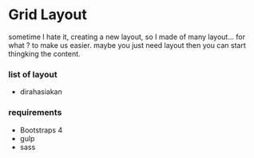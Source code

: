 # Grid Layout
sometime I hate it, creating a new layout, so I made of many layout... for what ?
to make us easier. maybe you just need layout then you can start thingking the content.

### list of layout
- dirahasiakan



### requirements 
- Bootstraps 4
- gulp
- sass
